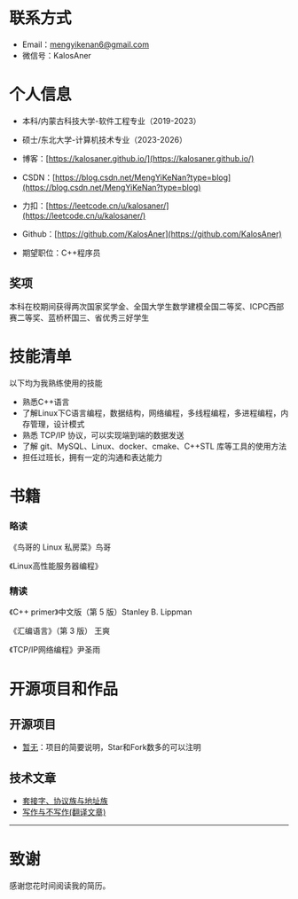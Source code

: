 
# 联系方式
- Email：mengyikenan6@gmail.com
- 微信号：KalosAner


# 个人信息

 - 本科/内蒙古科技大学-软件工程专业（2019-2023）
 - 硕士/东北大学-计算机技术专业（2023-2026）
 - 博客：[https://kalosaner.github.io/](https://kalosaner.github.io/)
 - CSDN：[https://blog.csdn.net/MengYiKeNan?type=blog](https://blog.csdn.net/MengYiKeNan?type=blog)
 - 力扣：[https://leetcode.cn/u/kalosaner/](https://leetcode.cn/u/kalosaner/)
 - Github：[https://github.com/KalosAner](https://github.com/KalosAner)

 - 期望职位：C++程序员

## 奖项
本科在校期间获得两次国家奖学金、全国大学生数学建模全国二等奖、ICPC西部赛二等奖、蓝桥杯国三、省优秀三好学生
      
# 技能清单

以下均为我熟练使用的技能

- 熟悉C++语言
- 了解Linux下C语言编程，数据结构，网络编程，多线程编程，多进程编程，内存管理，设计模式
- 熟悉 TCP/IP 协议，可以实现端到端的数据发送
- 了解 git、MySQL、Linux、docker、cmake、C++STL 库等工具的使用方法
- 担任过班长，拥有一定的沟通和表达能力
      

# 书籍

### 略读

《鸟哥的 Linux 私房菜》鸟哥

《Linux高性能服务器编程》

### 精读

《C++ primer》中文版（第 5 版）Stanley B. Lippman

《汇编语言》（第 3 版） 王爽

《TCP/IP网络编程》尹圣雨

# 开源项目和作品

## 开源项目

  - [暂无](http://github.com/yourname/projectname)：项目的简要说明，Star和Fork数多的可以注明

## 技术文章

- [套接字、协议族与地址族](https://kalosaner.github.io/2025/01/11/%E5%A5%97%E6%8E%A5%E5%AD%97-%E5%8D%8F%E8%AE%AE%E6%97%8F%E4%B8%8E%E5%9C%B0%E5%9D%80%E6%97%8F/)
- [写作与不写作(翻译文章)](https://kalosaner.github.io/2025/01/20/Writes-and-Write-Nots/) 

    
  


---
# 致谢
感谢您花时间阅读我的简历。
      